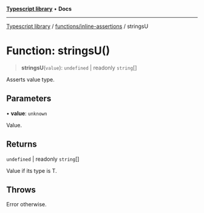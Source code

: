 [**Typescript library**](../../../index.md) • **Docs**

***

[Typescript library](../../../modules.md) / [functions/inline-assertions](../index.md) / stringsU

# Function: stringsU()

> **stringsU**(`value`): `undefined` \| readonly `string`[]

Asserts value type.

## Parameters

• **value**: `unknown`

Value.

## Returns

`undefined` \| readonly `string`[]

Value if its type is T.

## Throws

Error otherwise.

